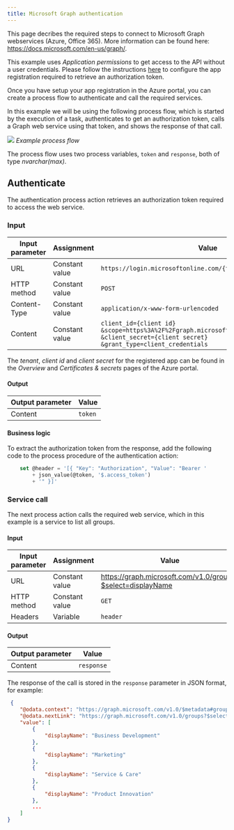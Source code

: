 ```yaml
---
title: Microsoft Graph authentication
---
```


This page decribes the required steps to connect to Microsoft Graph webservices (Azure, Office 365).
More information can be found here: <https://docs.microsoft.com/en-us/graph/>.

This example uses _Application permissions_ to get access to the API without a user credentials. Please follow the instructions [here](https://docs.microsoft.com/en-us/graph/auth-v2-service) to configure the app registration required to retrieve an authorization token.

Once you have setup your app registration in the Azure portal, you can create a process flow to authenticate and call the required services.

In this example we will be using the following process flow, which is started by the execution of a task, authenticates to get an authorization token, calls a Graph web service using that token, and shows the response of that call.

![](assets/kb/graph_process_flow.png)
_Example process flow_

The process flow uses two process variables, `token` and `response`, both of type *nvarchar(max)*.

## Authenticate

The authentication process action retrieves an authorization token required to access the web service.

### Input

| Input parameter | Assignment     | Value                                                                                                                                                    |
| --------------- | -------------- | -------------------------------------------------------------------------------------------------------------------------------------------------------- |
| URL             | Constant value | `https://login.microsoftonline.com/{tenant}/oauth2/v2.0/token`                                                                                           |
| HTTP method     | Constant value | `POST`                                                                                                                                                   |
| Content-Type    | Constant value | `application/x-www-form-urlencoded`                                                                                                                      |
| Content         | Constant value | `client_id={client id}`<br>`&scope=https%3A%2F%2Fgraph.microsoft.com%2F.default`<br>`&client_secret={client secret}`<br>`&grant_type=client_credentials` |

The _tenant_, _client id_ and _client secret_ for the registered app can be found in the _Overview_ and _Certificates & secrets_ pages of the Azure portal.

#### Output

| Output parameter | Value   |
| ---------------- | ------- |
| Content          | `token` |

#### Business logic

To extract the authorization token from the response, add the following code to the process procedure of the authentication action:

```sql
    set @header = '[{ "Key": "Authorization", "Value": "Bearer '
        + json_value(@token, '$.access_token')
        + '" }]'
```

### Service call

The next process action calls the required web service, which in this example is a service to list all groups.

#### Input

| Input parameter | Assignment     | Value                                                       |
| --------------- | -------------- | ----------------------------------------------------------- |
| URL             | Constant value | https://graph.microsoft.com/v1.0/groups?$select=displayName |
| HTTP method     | Constant value | `GET`                                                       |
| Headers         | Variable       | `header`                                                    |

#### Output

| Output parameter | Value      |
| ---------------- | ---------- |
| Content          | `response` |

The response of the call is stored in the `response` parameter in JSON format, for example:

```json
 {
    "@odata.context": "https://graph.microsoft.com/v1.0/$metadata#groups(displayName)",
    "@odata.nextLink": "https://graph.microsoft.com/v1.0/groups?$select=displayName&$skiptoken=X%2744...000%27",
    "value": [
        {
            "displayName": "Business Development"
        },
        {
            "displayName": "Marketing"
        },
        {
            "displayName": "Service & Care"
        },
        {
            "displayName": "Product Innovation"
        },
        ...
    ]
}
```
